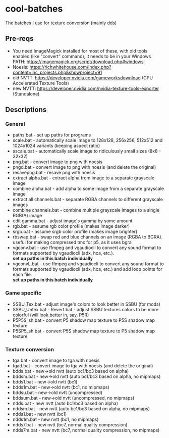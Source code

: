 # cool-batches
The batches I use for texture conversion (mainly dds)

## Pre-reqs
* You need ImageMagick installed for most of these, with old tools enabled (like "convert" command), it needs to be in your Windows PATH: https://imagemagick.org/script/download.php#windows
* Noesis: https://richwhitehouse.com/index.php?content=inc_projects.php&showproject=91
* old NVTT: https://developer.nvidia.com/gameworksdownload (GPU Accelerated Texture Tools)
* new NVTT: https://developer.nvidia.com/nvidia-texture-tools-exporter (Standalone)

## Descriptions
### General
* paths.bat - set up paths for programs
* scale.bat - automatically scale image to 128x128, 256x256, 512x512 and 1024x1024 variants (keeping aspect ratio)
* sscale.bat - automatically scale image to ridiculously small sizes (8x8 - 32x32)
* png.bat - convert image to png with noesis
* pngd.bat - convert image to png with noesis (and delete the original)
* resavepng.bat - resave png with noesis
* extract alpha.bat - extract alpha from image to a separate grayscale image
* combine alpha.bat - add alpha to some image from a separate grayscale image
* extract all channels.bat - separate RGBA channels to different grayscale images
* combine channels.bat - combine multiple grayscale images to a single RGB(A) image
* edit gamma.bat - adjust image's gamma by some amount
* rgb.bat - assume rgb color profile (makes image darker)
* srgb.bat - assume srgb color profile (makes image brighter)
* rbswap.bat - swap red and blue channels on an image (RGBA to BGRA). useful for making compressed tmx for p5, as it uses bgra
* vgconv.bat - use ffmpeg and vgaudiocli to convert any sound format to formats supported by vgaudiocli (adx, hca, etc.).<br><b>set up paths in this batch individually</b>
* vgconvL.bat - use ffmpeg and vgaudiocli to convert any sound format to formats supported by vgaudiocli (adx, hca, etc.) and add loop points for each file.<br><b>set up paths in this batch individually</b>
### Game specific
* SSBU_Tex.bat - adjust image's colors to look better in SSBU (for mods)
* SSBU_Untex.bat - Revert.bat - adjust SSBU textures colors to be more colorful (will look better in, say, P5R)
* P5P5S_sh.bat - convert P5 shadow map texture to P5S shadow map texture
* P5SP5_sh.bat - convert P5S shadow map texture to P5 shadow map texture
### Texture conversion
* tga.bat - convert image to tga with noesis
* tgad.bat - convert image to tga with noesis (and delete the original)
* bdds.bat - new->old nvtt (auto bc1/bc3 based on alpha)
* bddsm.bat - new->old nvtt (auto bc1/bc3 based on alpha, no mipmaps)
* bdds1.bat - new->old nvtt (bc1)
* bdds1m.bat - new->old nvtt (bc1, no mipmaps)
* bddsu.bat - new->old nvtt (uncompressed)
* bddsum.bat - new->old nvtt (uncompressed, no mipmaps)
* ndds.bat - new nvtt (auto bc1/bc3 based on alpha)
* nddsm.bat - new nvtt (auto bc1/bc3 based on alpha, no mipmaps)
* ndds1.bat - new nvtt (bc1)
* ndds1m.bat - new nvtt (bc1, no mipmaps)
* ndds7.bat - new nvtt (bc7, normal quality compression)
* ndds7m.bat - new nvtt (bc7, normal quality compression, no mipmaps)
